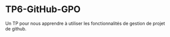 # TP6-GitHub-GPO
Un TP pour nous apprendre à utiliser les fonctionnalités de gestion de projet de github.
